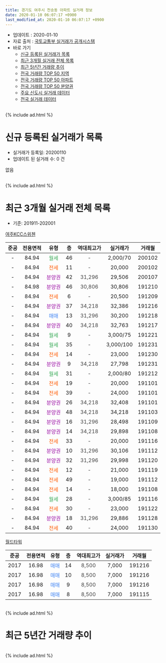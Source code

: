 ```yaml
---
title: 경기도 여주시 천송동 아파트 실거래 정보
date: 2020-01-10 06:07:17 +0900
last_modified_at: 2020-01-10 06:07:17 +0900
---
```


* 업데이트 : 2020-01-10
* 자료 출처 : [국토교통부 실거래가 공개시스템](http://rt.molit.go.kr)
* 바로 가기
    * [신규 등록된 실거래가 목록](#신규-등록된-실거래가-목록)
    * [최근 3개월 실거래 전체 목록](#최근-3개월-실거래-전체-목록)
    * [최근 5년간 거래량 추이](#최근-5년간-거래량-추이)
    * [전국 거래량 TOP 50 지역](https://inasie.github.io/apt-trade-info/최근-3개월-전국에서-가장-거래가-많이-발생한-지역)
    * [전국 거래량 TOP 50 아파트](https://inasie.github.io/apt-trade-info/최근-3개월-전국에서-가장-거래가-많이-발생한-아파트)
    * [전국 거래량 TOP 50 분양권](https://inasie.github.io/apt-trade-info/최근-3개월-전국에서-가장-거래가-많이-발생한-분양권)
    * [주요 신도시 실거래 데이터](https://inasie.github.io/apt-trade-info/주요-신도시)
    * [전국 실거래 데이터](https://inasie.github.io/apt-trade-info/전국)
<br>
{% include ad.html %}
<br>

# 신규 등록된 실거래가 목록
* 실거래가 등록일: 20200110
* 업데이트 된 실거래 수: 0 건

없음

<br>
{% include ad.html %}
<br>

# 최근 3개월 실거래 전체 목록
* 기준: 201911-202001


[여주KCC스위첸](https://search.naver.com/search.naver?query=%EA%B2%BD%EA%B8%B0%EB%8F%84+%EC%97%AC%EC%A3%BC%EC%8B%9C+%EC%B2%9C%EC%86%A1%EB%8F%99+%EC%97%AC%EC%A3%BCKCC%EC%8A%A4%EC%9C%84%EC%B2%B8)

|준공|전용면적|유형|층|역대최고가|실거래가|거래월|
|:---:|:---:|:---:|:---:|:---:|:---:|:---:|
|-|84.94|<span style="color:#34a853">월세</span>|46|<span style="color:#444444">-</span>|2,000/70|200102|
|-|84.94|<span style="color:#ff5a00">전세</span>|11|<span style="color:#444444">-</span>|20,000|200102|
|-|84.94|<span style="color:#9C11A5">분양권</span>|42|<span style="color:#444444">31,296</span>|29,506|200107|
|-|84.98|<span style="color:#9C11A5">분양권</span>|46|<span style="color:#444444">30,806</span>|30,806|191210|
|-|84.94|<span style="color:#ff5a00">전세</span>|6|<span style="color:#444444">-</span>|20,500|191209|
|-|84.94|<span style="color:#9C11A5">분양권</span>|37|<span style="color:#444444">34,218</span>|32,386|191216|
|-|84.94|<span style="color:#4285f3">매매</span>|13|<span style="color:#444444">31,296</span>|30,200|191218|
|-|84.94|<span style="color:#9C11A5">분양권</span>|40|<span style="color:#444444">34,218</span>|32,763|191217|
|-|84.94|<span style="color:#34a853">월세</span>|9|<span style="color:#444444">-</span>|3,000/75|191221|
|-|84.94|<span style="color:#34a853">월세</span>|35|<span style="color:#444444">-</span>|3,000/100|191231|
|-|84.94|<span style="color:#ff5a00">전세</span>|14|<span style="color:#444444">-</span>|23,000|191230|
|-|84.94|<span style="color:#9C11A5">분양권</span>|9|<span style="color:#444444">34,218</span>|27,798|191231|
|-|84.94|<span style="color:#34a853">월세</span>|31|<span style="color:#444444">-</span>|2,000/80|191212|
|-|84.94|<span style="color:#ff5a00">전세</span>|19|<span style="color:#444444">-</span>|20,000|191101|
|-|84.94|<span style="color:#ff5a00">전세</span>|39|<span style="color:#444444">-</span>|24,000|191101|
|-|84.94|<span style="color:#9C11A5">분양권</span>|26|<span style="color:#444444">34,218</span>|32,408|191101|
|-|84.94|<span style="color:#9C11A5">분양권</span>|48|<span style="color:#444444">34,218</span>|34,218|191103|
|-|84.94|<span style="color:#9C11A5">분양권</span>|16|<span style="color:#444444">31,296</span>|28,498|191109|
|-|84.94|<span style="color:#9C11A5">분양권</span>|14|<span style="color:#444444">34,218</span>|29,898|191108|
|-|84.94|<span style="color:#ff5a00">전세</span>|33|<span style="color:#444444">-</span>|20,000|191116|
|-|84.94|<span style="color:#9C11A5">분양권</span>|10|<span style="color:#444444">31,296</span>|30,106|191112|
|-|84.94|<span style="color:#9C11A5">분양권</span>|32|<span style="color:#444444">31,296</span>|29,998|191120|
|-|84.94|<span style="color:#ff5a00">전세</span>|12|<span style="color:#444444">-</span>|21,000|191119|
|-|84.94|<span style="color:#ff5a00">전세</span>|49|<span style="color:#444444">-</span>|19,000|191112|
|-|84.94|<span style="color:#ff5a00">전세</span>|14|<span style="color:#444444">-</span>|18,000|191108|
|-|84.94|<span style="color:#34a853">월세</span>|28|<span style="color:#444444">-</span>|3,000/85|191116|
|-|84.94|<span style="color:#ff5a00">전세</span>|30|<span style="color:#444444">-</span>|23,000|191122|
|-|84.94|<span style="color:#9C11A5">분양권</span>|18|<span style="color:#444444">31,296</span>|29,886|191128|
|-|84.94|<span style="color:#ff5a00">전세</span>|40|<span style="color:#444444">-</span>|24,000|191130|

[월드타워](https://search.naver.com/search.naver?query=%EA%B2%BD%EA%B8%B0%EB%8F%84+%EC%97%AC%EC%A3%BC%EC%8B%9C+%EC%B2%9C%EC%86%A1%EB%8F%99+%EC%9B%94%EB%93%9C%ED%83%80%EC%9B%8C)

|준공|전용면적|유형|층|역대최고가|실거래가|거래월|
|:---:|:---:|:---:|:---:|:---:|:---:|:---:|
|2017|16.98|<span style="color:#4285f3">매매</span>|14|<span style="color:#444444">8,500</span>|7,000|191216|
|2017|16.98|<span style="color:#4285f3">매매</span>|10|<span style="color:#444444">8,500</span>|7,000|191216|
|2017|16.98|<span style="color:#4285f3">매매</span>|9|<span style="color:#444444">8,500</span>|7,000|191216|
|2017|16.98|<span style="color:#4285f3">매매</span>|8|<span style="color:#444444">8,500</span>|7,000|191115|


<br>
{% include ad.html %}
<br>

# 최근 5년간 거래량 추이


<div style="width:100%;">
    <canvas id="deal_progress" height="200"></canvas>
</div>

<script>
new Chart(document.getElementById("deal_progress"), {
    type: 'line',
    data: {
        labels: ['201501','201502','201503','201504','201505','201506','201507','201508','201509','201510','201511','201512','201601','201602','201603','201604','201605','201606','201607','201608','201609','201610','201611','201612','201701','201702','201703','201704','201705','201706','201707','201708','201709','201710','201711','201712','201801','201802','201803','201804','201805','201806','201807','201808','201809','201810','201811','201812','201901','201902','201903','201904','201905','201906','201907','201908','201909','201910','201911','201912','202001'],
        datasets: [{
            label: '매매',
            pointRadius: 1,
            data: [0, 0, 0, 2, 4, 0, 0, 0, 0, 0, 2, 0, 0, 0, 0, 1, 0, 1, 0, 0, 1, 0, 0, 0, 0, 0, 1, 0, 0, 0, 2, 0, 0, 0, 0, 0, 1, 0, 1, 2, 2, 2, 4, 10, 5, 2, 13, 4, 3, 2, 4, 2, 2, 2, 6, 16, 14, 11, 8, 8, 1],
            borderColor: "rgba(255, 201, 14, 1)",
            backgroundColor: "rgba(255, 201, 14, 0.5)",
            fill: false,
            lineTension: 0
        },{
            label: '전월세',
            pointRadius: 1,
            data: [1, 1, 0, 1, 0, 1, 0, 0, 0, 0, 0, 0, 1, 0, 0, 0, 0, 0, 0, 0, 0, 0, 0, 0, 0, 1, 0, 0, 0, 0, 2, 1, 0, 1, 0, 0, 0, 0, 0, 0, 0, 0, 0, 1, 0, 1, 1, 0, 2, 1, 1, 0, 0, 0, 1, 2, 4, 12, 9, 5, 2],
            borderColor: "rgba(0, 141, 185, 1)",
            backgroundColor: "rgba(0, 141, 185, 0.5)",
            fill: false,
            lineTension: 0
        }
        ]
    },
    options: {
        responsive: true,
        title: {
            display: false
        },
        tooltips: {
            mode: 'index',
            intersect: false
        },
        hover: {
            mode: 'nearest',
            intersect: true
        },
        scales: {
            xAxes: [{
                display: true,
                scaleLabel: {
                    display: true,
                    labelString: '년/월'
                }
            }],
            yAxes: [{
                display: true,
                ticks: {
                    suggestedMin: 0,
                },
                scaleLabel: {
                    display: true,
                    labelString: '실거래 수'
                }
            }]
        }
    }
});

</script>


<br>
{% include ad.html %}
<br>

